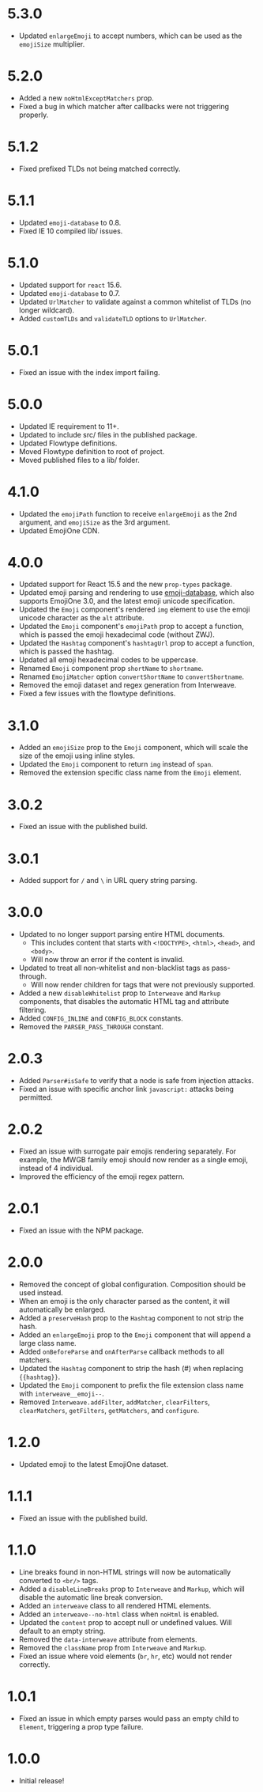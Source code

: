 # 5.3.0
* Updated `enlargeEmoji` to accept numbers, which can be used as the `emojiSize` multiplier.

# 5.2.0
* Added a new `noHtmlExceptMatchers` prop.
* Fixed a bug in which matcher after callbacks were not triggering properly.

# 5.1.2
* Fixed prefixed TLDs not being matched correctly.

# 5.1.1
* Updated `emoji-database` to 0.8.
* Fixed IE 10 compiled lib/ issues.

# 5.1.0
* Updated support for `react` 15.6.
* Updated `emoji-database` to 0.7.
* Updated `UrlMatcher` to validate against a common whitelist of TLDs (no longer wildcard).
* Added `customTLDs` and `validateTLD` options to `UrlMatcher`.

# 5.0.1
* Fixed an issue with the index import failing.

# 5.0.0
* Updated IE requirement to 11+.
* Updated to include src/ files in the published package.
* Updated Flowtype definitions.
* Moved Flowtype definition to root of project.
* Moved published files to a lib/ folder.

# 4.1.0
* Updated the `emojiPath` function to receive `enlargeEmoji` as the 2nd argument,
  and `emojiSize` as the 3rd argument.
* Updated EmojiOne CDN.

# 4.0.0
* Updated support for React 15.5 and the new `prop-types` package.
* Updated emoji parsing and rendering to use [emoji-database](https://www.npmjs.com/package/emoji-database),
  which also supports EmojiOne 3.0, and the latest emoji unicode specification.
* Updated the `Emoji` component's rendered `img` element to use the emoji unicode character
  as the `alt` attribute.
* Updated the `Emoji` component's `emojiPath` prop to accept a function,
  which is passed the emoji hexadecimal code (without ZWJ).
* Updated the `Hashtag` component's `hashtagUrl` prop to accept a function,
  which is passed the hashtag.
* Updated all emoji hexadecimal codes to be uppercase.
* Renamed `Emoji` component prop `shortName` to `shortname`.
* Renamed `EmojiMatcher` option `convertShortName` to `convertShortname`.
* Removed the emoji dataset and regex generation from Interweave.
* Fixed a few issues with the flowtype definitions.

# 3.1.0
* Added an `emojiSize` prop to the `Emoji` component, which will scale the size
  of the emoji using inline styles.
* Updated the `Emoji` component to return `img` instead of `span`.
* Removed the extension specific class name from the `Emoji` element.

# 3.0.2
* Fixed an issue with the published build.

# 3.0.1
* Added support for `/` and `\` in URL query string parsing.

# 3.0.0
* Updated to no longer support parsing entire HTML documents.
  * This includes content that starts with `<!DOCTYPE>`, `<html>`, `<head>`, and `<body>`.
  * Will now throw an error if the content is invalid.
* Updated to treat all non-whitelist and non-blacklist tags as pass-through.
  * Will now render children for tags that were not previously supported.
* Added a new `disableWhitelist` prop to `Interweave` and `Markup` components,
  that disables the automatic HTML tag and attribute filtering.
* Added `CONFIG_INLINE` and `CONFIG_BLOCK` constants.
* Removed the `PARSER_PASS_THROUGH` constant.

# 2.0.3
* Added `Parser#isSafe` to verify that a node is safe from injection attacks.
* Fixed an issue with specific anchor link `javascript:` attacks being permitted.

# 2.0.2
* Fixed an issue with surrogate pair emojis rendering separately. For example, the MWGB family
  emoji should now render as a single emoji, instead of 4 individual.
* Improved the efficiency of the emoji regex pattern.

# 2.0.1
* Fixed an issue with the NPM package.

# 2.0.0
* Removed the concept of global configuration. Composition should be used instead.
* When an emoji is the only character parsed as the content, it will automatically be enlarged.
* Added a `preserveHash` prop to the `Hashtag` component to not strip the hash.
* Added an `enlargeEmoji` prop to the `Emoji` component that will append a large class name.
* Added `onBeforeParse` and `onAfterParse` callback methods to all matchers.
* Updated the `Hashtag` component to strip the hash (#) when replacing `{{hashtag}}`.
* Updated the `Emoji` component to prefix the file extension class name with `interweave__emoji--`.
* Removed `Interweave.addFilter`, `addMatcher`, `clearFilters`, `clearMatchers`,
  `getFilters`, `getMatchers`, and `configure`.

# 1.2.0
* Updated emoji to the latest EmojiOne dataset.

# 1.1.1
* Fixed an issue with the published build.

# 1.1.0
* Line breaks found in non-HTML strings will now be automatically converted to `<br/>` tags.
* Added a `disableLineBreaks` prop to `Interweave` and `Markup`,
  which will disable the automatic line break conversion.
* Added an `interweave` class to all rendered HTML elements.
* Added an `interweave--no-html` class when `noHtml` is enabled.
* Updated the `content` prop to accept null or undefined values.
  Will default to an empty string.
* Removed the `data-interweave` attribute from elements.
* Removed the `className` prop from `Interweave` and `Markup`.
* Fixed an issue where void elements (`br`, `hr`, etc) would not render correctly.

# 1.0.1
* Fixed an issue in which empty parses would pass an empty child to
  `Element`, triggering a prop type failure.

# 1.0.0
* Initial release!

